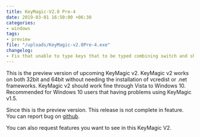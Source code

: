 ```yaml
---
title: KeyMagic-V2.0 Pre-4
date: 2019-03-01 16:50:00 +06:30
categories:
- windows
tags:
- preview
file: "/uploads/KeyMagic-v2.0Pre-4.exe"
changelog:
- Fix that unable to type keys that to be typed combining switch and shift
---
```


This is the preview version of upcoming KeyMagic v2.
KeyMagic v2 works on both 32bit and 64bit without needing the installation of vcredist or .net frameworks.
KeyMagic v2 should work fine through Vista to Windows 10.
Recommended for Windows 10 users that having problems using KeyMagic v1.5.

Since this is the preview version. This release is not complete in feature. You can report bug on [github](https://github.com/thantthet/keymagic/issues/new).

You can also request features you want to see in this KeyMagic V2.